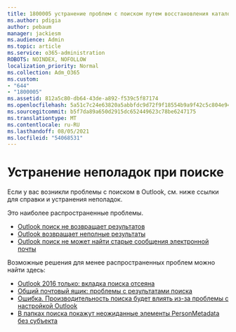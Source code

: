 ```yaml
---
title: 1800005 устранение проблем с поиском путем восстановления каталога мгновенных поисков
ms.author: pdigia
author: pebaum
manager: jackiesm
ms.audience: Admin
ms.topic: article
ms.service: o365-administration
ROBOTS: NOINDEX, NOFOLLOW
localization_priority: Normal
ms.collection: Adm_O365
ms.custom:
- "644"
- "1800005"
ms.assetid: 812a5c80-db64-43de-a892-f539c5f87174
ms.openlocfilehash: 5a51c7c24e63820a5abbfdc9d72f9f18554b9a9f42c5c804e944137df928efa9
ms.sourcegitcommit: b5f7da89a650d2915dc652449623c78be6247175
ms.translationtype: MT
ms.contentlocale: ru-RU
ms.lasthandoff: 08/05/2021
ms.locfileid: "54068531"
---
```

# <a name="troubleshoot-search-issues"></a>Устранение неполадок при поиске

Если у вас возникли проблемы с поиском в Outlook, см. ниже ссылки для справки и устранения неполадок.

Это наиболее распространенные проблемы.

- [Outlook поиск не возвращает результатов](https://support.office.com/article/2556b11f-f4d8-46be-b0a7-de33a3f4f066#bkmk_noresults)
- [Outlook возвращает неполные результаты](https://support.office.com/article/2556b11f-f4d8-46be-b0a7-de33a3f4f066#bkmk_incompleteresults)
- [Outlook поиск не может найти старые сообщения электронной почты](https://support.office.com/article/2556b11f-f4d8-46be-b0a7-de33a3f4f066#bkmk_olderemails)

Возможные решения для менее распространенных проблем можно найти здесь:

- [Outlook 2016 только: вкладка поиска отсеяна](https://support.office.com/article/2556b11f-f4d8-46be-b0a7-de33a3f4f066#bkmk_greytab)
- [Общий почтовый ящик: проблемы с результатами поиска](https://support.office.com/article/2556b11f-f4d8-46be-b0a7-de33a3f4f066#bkmk_sharedmailbox)
- [Ошибка. Производительность поиска будет влиять из-за проблемы с настройкой Outlook](https://support.office.com/article/51c9d2c7-a3db-4358-afdf-50d3a9e57039)
- [В папках поиска покажут неожиданные элементы PersonMetadata без субъекта](https://support.microsoft.com/help/4035436/outlook-search-folders-show-items-with-blank-subject)